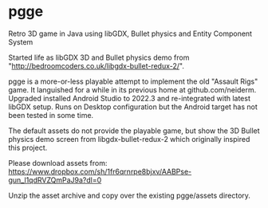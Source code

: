 # pgge
Retro 3D game in Java using libGDX, Bullet physics and Entity Component System

Started life as libGDX 3D and Bullet physics demo from "http://bedroomcoders.co.uk/libgdx-bullet-redux-2/". 

pgge is a more-or-less playable attempt to implement the old "Assault Rigs" game. It languished for a while in its previous home at github.com/neiderm. Upgraded installed Android Studio to 2022.3 and re-integrated with latest libGDX setup. Runs on Desktop configuration but the Android target has not been tested in some time.

The default assets do not provide the playable game, but show the 3D Bullet physics demo screen from libgdx-bullet-redux-2 which originally inspired this project. 

Please download assets from:
https://www.dropbox.com/sh/1fr6qrnrpe8bjxv/AABPse-gun_l1qdRVZQmPaJ9a?dl=0

Unzip the asset archive and copy over the existing pgge/assets directory.

